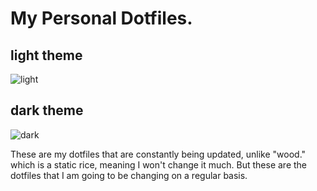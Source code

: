 # My Personal Dotfiles.
## light theme
![light](https://user-images.githubusercontent.com/118438453/205805655-4e9aeb92-5106-47e3-8493-f00e100bd68c.png)

## dark theme
![dark](https://user-images.githubusercontent.com/118438453/205805608-7440c989-7e37-4b0f-94f1-5cf489852dad.png)

These are my dotfiles that are constantly being updated, unlike "wood." which is a static rice, meaning I won't change it much.
But these are the dotfiles that I am going to be changing on a regular basis.
